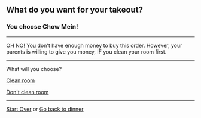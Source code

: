 ## What do you want for your takeout?
### You choose Chow Mein!
---

OH NO! You don't have enough money to buy this order. However, your parents is willing to give you money, IF you clean your room first.

---
What will you choose?

[Clean room](clean.md)

[Don't clean room](not-clean.md)

---
[Start Over](../cooking-food.md)
or
[Go back to dinner](dinner.md)
